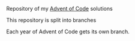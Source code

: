 Repository of my [Advent of Code](https://adventofcode.com/) solutions

This repository is split into branches

Each year of Advent of Code gets its own branch.
